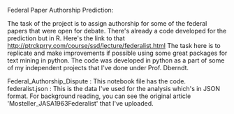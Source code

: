 Federal Paper Authorship Prediction:

The task of the project is to assign authorship for some of the federal papers that were open for debate.
There's already a code developed for the prediction but in R. Here's the link to that http://ptrckprry.com/course/ssd/lecture/federalist.html
The task here is to replicate and make improvements if possible using some great packages for text mining in python.
The code was developed in python as a part of some of my independent projects that I've done under Prof. Dberndt.

Federal_Authorship_Dispute : This notebook file has the code.
federalist.json : This is the data I've used for the analysis which's in JSON format.
For background reading, you can see the original article 'Mosteller_JASA1963Federalist' that I've uploaded.
